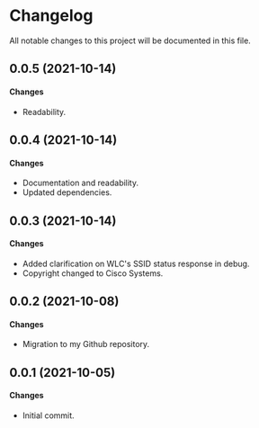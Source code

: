 # Changelog

All notable changes to this project will be documented in this file.

## 0.0.5 (2021-10-14)

#### Changes

- Readability.

## 0.0.4 (2021-10-14)

#### Changes

- Documentation and readability.
- Updated dependencies.

## 0.0.3 (2021-10-14)

#### Changes

- Added clarification on WLC's SSID status response in debug.
- Copyright changed to Cisco Systems.

## 0.0.2 (2021-10-08)

#### Changes

- Migration to my Github repository.

## 0.0.1 (2021-10-05)

#### Changes

- Initial commit.
